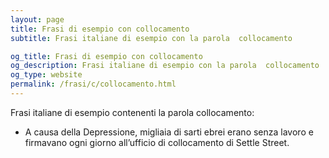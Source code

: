 ```yaml
---
layout: page
title: Frasi di esempio con collocamento 
subtitle: Frasi italiane di esempio con la parola  collocamento

og_title: Frasi di esempio con collocamento 
og_description: Frasi italiane di esempio con la parola  collocamento
og_type: website
permalink: /frasi/c/collocamento.html
---
```


Frasi italiane di esempio contenenti la parola collocamento:


- A causa della Depressione, migliaia di sarti ebrei erano senza lavoro e firmavano ogni giorno all’ufficio di collocamento di Settle Street.
